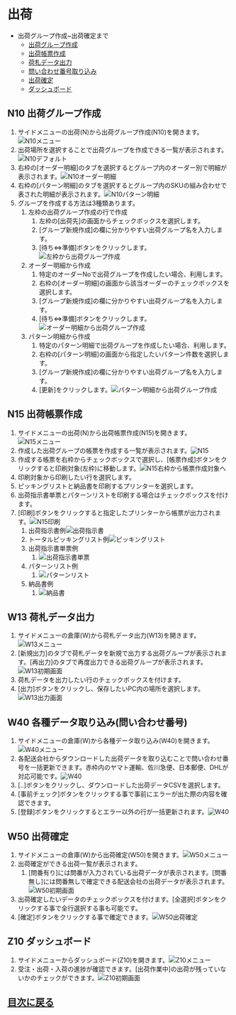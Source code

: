 # 出荷
- 出荷グループ作成~出荷確定まで
  - [出荷グループ作成](#n10-出荷グループ作成)
  - [出荷帳票作成](#n15-出荷帳票作成)
  - [荷札データ出力](#w13-荷札データ出力)
  - [問い合わせ番号取り込み](#w40-各種データ取り込み問い合わせ番号)
  - [出荷確定](#w50-出荷確定)
  - [ダッシュボード](#z10-ダッシュボード)

## N10 出荷グループ作成
1. サイドメニューの出荷(N)から出荷グループ作成(N10)を開きます。![N10メニュー](/img/Ship/N10_Menu.png)
2. 出荷場所を選択することで出荷グループを作成できる一覧が表示されます。![N10デフォルト](/img/Ship/N10_Default.png)
3. 右枠の[オーダー明細]のタブを選択するとグループ内のオーダー別で明細が表示されます。![N10オーダー明細](/img/Ship/N10_OrderDtl.png)
4.  右枠の[パターン明細]のタブを選択するとグループ内のSKUの組み合わせで表された明細が表示されます。![N10パターン明細](/img/Ship/N10_PatternDtl.png)
5.  グループを作成する方法は3種類あります。
    1.  左枠の出荷グループ作成の行で作成
        1. 左枠の[出荷先]の画面からチェックボックスを選択します。
        2. [グループ新規作成]の欄に分かりやすい出荷グループ名を入力します。
        3. [待ち⇔準備]ボタンをクリックします。![左枠から出荷グループ作成](/img/Ship/N10_ShippingGroupMake_leftUI.png)
    2.  オーダー明細から作成
        1. 特定のオーダーNoで出荷グループを作成したい場合、利用します。
        2. 右枠の[オーダー明細]の画面から該当オーダーのチェックボックスを選択します。
        3. [グループ新規作成]の欄に分かりやすい出荷グループ名を入力します。
        4. [待ち⇔準備]ボタンをクリックします。![オーダー明細から出荷グループ作成](/img/Ship/N10_ShippingGroupMake_OrderDtl.png)
    3. パターン明細から作成
       1. 特定のパターン明細で出荷グループを作成したい場合、利用します。
       2. 右枠の[パターン明細]の画面から指定したいパターン件数を選択します。
       3. [グループ新規作成]の欄に分かりやすい出荷グループ名を入力します。
       4.  [更新]をクリックします。![パターン明細から出荷グループ作成](/img/Ship/N10_ShippingGroupMake_PatternDtl.png)

## N15 出荷帳票作成
1. サイドメニューの出荷(N)から出荷帳票作成(N15)を開きます。![N15メニュー](/img/Ship/N15_Menu.png)
2. 作成した出荷グループの帳票を作成する一覧が表示されます。![N15](/img/Ship/N15_Default.png)
3. 作成する帳票を右枠からチェックボックスで選択し、[帳票作成]ボタンをクリックすると印刷対象(左枠)に移動します。![N15右枠から帳票作成対象へ](/img/Ship/N15_DelivSip_to_leftUI.png)
4. 印刷対象から印刷したい行を選択します。
5. ピッキングリストと納品書を印刷するプリンターを選択します。
6. 出荷指示書単票とパターンリストを印刷する場合はチェックボックスを付けます。
7. [印刷]ボタンをクリックすると指定したプリンターから帳票が出力されます。![N15印刷](/img/Ship/N15_DelivSip_Print.png)
   1. 出荷指示書例![出荷指示書](/img/Ship/Sample/PickingList.png)
   2. トータルピッキングリスト例![ピッキングリスト](/img/Ship/Sample/TotalPickingList.png)
   3. 出荷指示書単票例
      1. ![出荷指示書単票](/img/Ship/Sample/SimplePickingList.png)
   4. パターンリスト例
      1. ![パターンリスト](/img/Ship/Sample/PatternList.png)
   5. 納品書例
      1. ![納品書](/img/Ship/Sample/DelivSlip.png)

## W13 荷札データ出力
1. サイドメニューの倉庫(W)から荷札データ出力(W13)を開きます。![W13メニュー](/img/Ship/W13_Menu.png)
2. [新規出力]のタブで荷札データを新規で出力する出荷グループが表示されます。[再出力]のタブで再度出力できる出荷グループが表示されます。![W13初期画面](/img/Ship/W13_Default.png)
3. 荷札データを出力したい行のチェックボックスを付けます。
4. [出力]ボタンをクリックし、保存したいPC内の場所を選択します。![W13出力画面](/img/Ship/W13_shipDataExport.png)

## W40 各種データ取り込み(問い合わせ番号)
1. サイドメニューの倉庫(W)から各種データ取り込み(W40)を開きます。![W40メニュー](/img/Ship/W40_Menu.png)
2. 各配送会社からダウンロードした出荷データを取り込むことで問い合わせ番号を一括更新できます。赤枠内のヤマト運輸、佐川急便、日本郵便、DHLが対応可能です。![W40](/img/Ship/W40_DataImport_TransInvNo.png)
3. [..]ボタンをクリックし、ダウンロードした出荷データCSVを選択します。
4. [事前チェック]ボタンをクリックする事で事前にエラーが出た際の内容を確認できます。
5. [登録]ボタンをクリックするとエラー以外の行が一括更新されます。![W40](/img/Ship/W40_BulkUpdate.png)

## W50 出荷確定
1. サイドメニューの倉庫(W)から出荷確定(W50)を開きます。![W50メニュー](/img/Ship/W50_Menu.png)
2. 出荷確定ができる出荷一覧が表示されます。
   1. [問番有り]には問番が入力されている出荷データが表示されます。[問番無し]には問番無しで確定できる配送会社の出荷データが表示されます。![W50初期画面](/img/Ship/W50_Default.png)
3. 出荷確定したいデータのチェックボックスを付けます。[全選択]ボタンをクリックする事で全行選択する事も可能です。
4. [確定]ボタンをクリックする事で確定できます。![W50出荷確定](/img/Ship/W50_ShipFix.png)

## Z10 ダッシュボード
1. サイドメニューからダッシュボード(Z10)を開きます。![Z10メニュー](/img/Ship/Z10_Menu.png)
2. 受注・出荷・入荷の進捗が確認できます。[出荷作業中]の出荷が残っていないかのチェックができます。![Z10初期画面](/img//Ship/Z10_Default.png)

## [目次に戻る](index.md#目次)